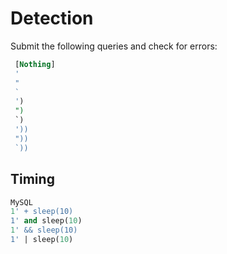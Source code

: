 # Detection
Submit the following queries and check for errors:
```sql
 [Nothing]
 '
 "
 `
 ')
 ")
 `)
 '))
 "))
 `))
 ```

 ## Timing
 ```sql
 MySQL
 1' + sleep(10)
 1' and sleep(10)
 1' && sleep(10)
 1' | sleep(10)
